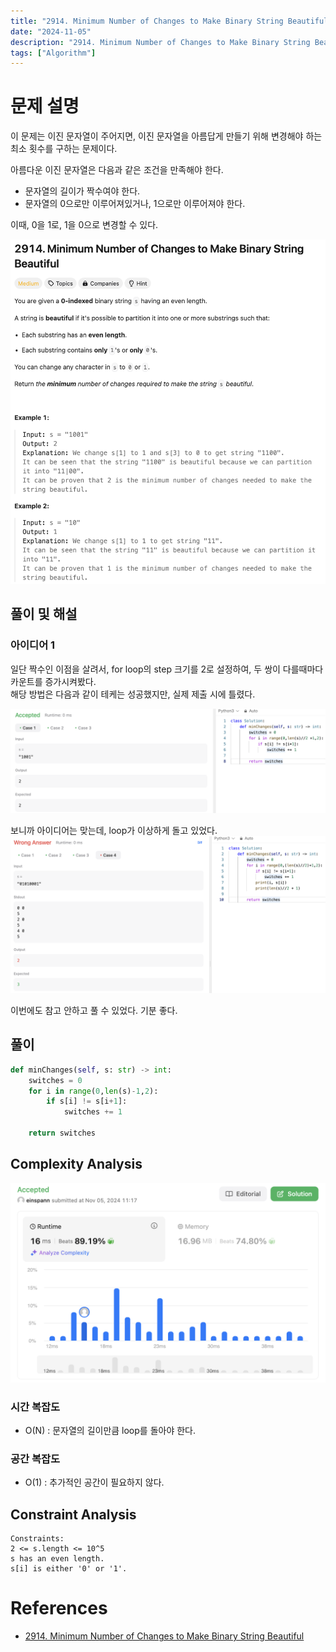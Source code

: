 ```yaml
---
title: "2914. Minimum Number of Changes to Make Binary String Beautiful"
date: "2024-11-05"
description: "2914. Minimum Number of Changes to Make Binary String Beautiful"
tags: ["Algorithm"]
---
```


# 문제 설명
이 문제는 이진 문자열이 주어지면, 이진 문자열을 아름답게 만들기 위해 변경해야 하는 최소 횟수를 구하는 문제이다.

아름다운 이진 문자열은 다음과 같은 조건을 만족해야 한다.
- 문자열의 길이가 짝수여야 한다.
- 문자열의 0으로만 이루어져있거나, 1으로만 이루어져야 한다.

이때, 0을 1로, 1을 0으로 변경할 수 있다.

![2914](../../../images/LEET/2914/2914.png)

## 풀이 및 해설

### 아이디어 1
일단 짝수인 이점을 살려서, for loop의 step 크기를 2로 설정하여, 두 쌍이 다를때마다 카운트를 증가시켜봤다.  
해당 방법은 다음과 같이 테케는 성공했지만, 실제 제출 시에 틀렸다.

![test](../../../images/LEET/2914/righttestcase.png) 

보니까 아이디어는 맞는데, loop가 이상하게 돌고 있었다.  
![wrong](../../../images/LEET/2914/wrong.png)

이번에도 참고 안하고 풀 수 있었다. 기분 좋다.

## 풀이
```python
def minChanges(self, s: str) -> int:
    switches = 0
    for i in range(0,len(s)-1,2):
        if s[i] != s[i+1]:
            switches += 1
    
    return switches
```

## Complexity Analysis
![tc](../../../images/LEET/2914/tc.png)


### 시간 복잡도
- O(N) : 문자열의 길이만큼 loop를 돌아야 한다.

### 공간 복잡도
- O(1) : 추가적인 공간이 필요하지 않다.

## Constraint Analysis
```
Constraints:
2 <= s.length <= 10^5
s has an even length.
s[i] is either '0' or '1'.
```

# References
- [2914. Minimum Number of Changes to Make Binary String Beautiful](https://leetcode.com/problems/minimum-number-of-changes-to-make-binary-string-beautiful/)